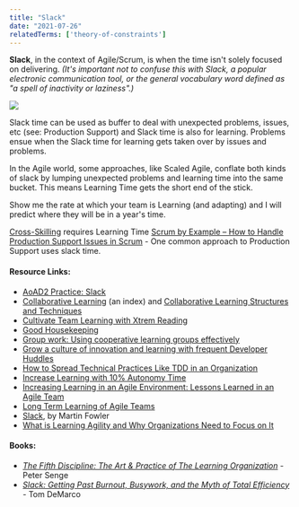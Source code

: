```yaml
---
title: "Slack"
date: "2021-07-26"
relatedTerms: ['theory-of-constraints']
---
```


**Slack**, in the context of Agile/Scrum, is when the time isn't solely focused on delivering. _(It's important not to confuse this with Slack, a popular electronic communication tool, or the general vocabulary word defined as "a spell of inactivity or laziness".)_ 

![](src/content/glossary/slack/images/healthy-sprint-small.jpg)

Slack time can be used as buffer to deal with unexpected problems, issues, etc (see: Production Support) and Slack time is also for learning. Problems ensue when the Slack time for learning gets taken over by issues and problems.

In the Agile world, some approaches, like Scaled Agile, conflate both kinds of slack by lumping unexpected problems and learning time into the same bucket. This means Learning Time gets the short end of the stick.

Show me the rate at which your team is Learning (and adapting) and I will predict where they will be in a year's time.

[Cross-Skilling](/blog/how-to-cross-skill-and-grow-t-shaped-team-members.html) requires Learning Time [Scrum by Example – How to Handle Production Support Issues in Scrum](/blog/scrum-production-support.html) - One common approach to Production Support uses slack time.

#### Resource Links:

- [AoAD2 Practice: Slack](https://www.jamesshore.com/v2/books/aoad2/slack)
- [Collaborative Learning](https://www.gdrc.org/kmgmt/c-learn/index.html) (an index) and [Collaborative Learning Structures and Techniques](https://www.gdrc.org/kmgmt/c-learn/methods.html)
- [Cultivate Team Learning with Xtrem Reading](https://www.infoq.com/articles/learning-xtrem-reading/)
- [Good Housekeeping](https://sites.google.com/a/scrumplop.org/published-patterns/value-stream/good-housekeeping)
- [Group work: Using cooperative learning groups effectively](https://cft.vanderbilt.edu/guides-sub-pages/setting-up-and-facilitating-group-work-using-cooperative-learning-groups-effectively/)
- [Grow a culture of innovation and learning with frequent Developer Huddles](https://medium.com/the-liberators/grow-a-culture-of-innovation-and-learning-with-developer-huddles-8cc3a0f88c1a)
- [How to Spread Technical Practices Like TDD in an Organization](https://www.infoq.com/articles/spread-technical-practices-organization/)
- [Increase Learning with 10% Autonomy Time](https://www.infoq.com/news/2016/10/learning-autonomy-time)
- [Increasing Learning in an Agile Environment: Lessons Learned in an Agile Team](https://www.researchgate.net/publication/261317493_Increasing_Learning_in_an_Agile_Environment_Lessons_Learned_in_an_Agile_Team)
- [Long Term Learning of Agile Teams](https://www.researchgate.net/publication/321674505_Long_Term_Learning_of_Agile_Teams)
- [Slack](https://martinfowler.com/bliki/Slack.html), by Martin Fowler
- [What is Learning Agility and Why Organizations Need to Focus on It](https://disprz.ai/blog/learning-agility-everything-you-need-to-know-about-it)

#### Books:

- [_The Fifth Discipline: The Art & Practice of The Learning Organization_](https://www.amazon.ca/Fifth-Discipline-Practice-Learning-Organization-ebook/dp/B000SEIFKK/&tag=notesfromatoo-20) - Peter Senge
- [_Slack: Getting Past Burnout, Busywork, and the Myth of Total Efficiency_](https://www.amazon.ca/Slack-Getting-Burnout-Busywork-Efficiency-ebook/dp/B004SOVC2Y/&tag=notesfromatoo-20) - Tom DeMarco


